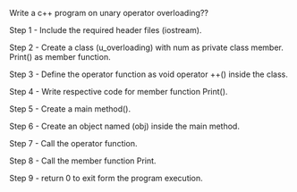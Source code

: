 
Write a c++ program on unary operator overloading??

Step 1 - Include the required header files (iostream).

Step 2 - Create a class (u_overloading) with num as private class member. Print() as member function.

Step 3 - Define the operator function as void operator ++() inside the class.

Step 4 - Write respective code for member function Print().

Step 5 - Create a main method().

Step 6 - Create an object named (obj) inside the main method.

Step 7 - Call the operator function.

Step 8 - Call the member function Print.

Step 9 - return 0 to exit form the program execution.


